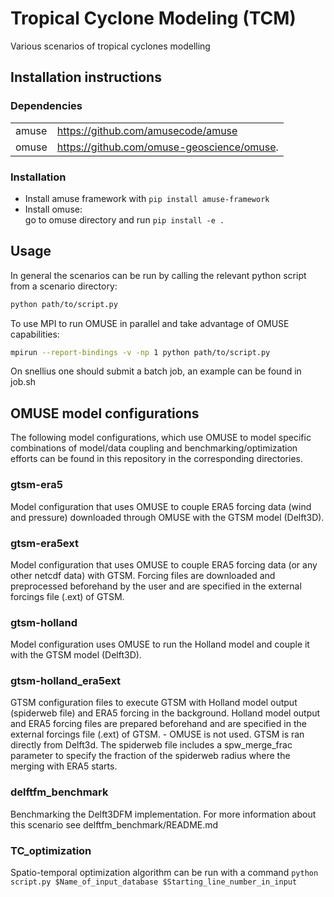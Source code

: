 # Tropical Cyclone Modeling (TCM)

Various scenarios of tropical cyclones modelling

## Installation instructions

### Dependencies

|                |                                                                                            |
| -------------- | ------------------------------------------------------------------------------------------ |
| amuse          | https://github.com/amusecode/amuse                                                         |
| omuse          | https://github.com/omuse-geoscience/omuse.                                                 |

### Installation

* Install amuse framework with `pip install amuse-framework`
* Install omuse:\
  go to omuse directory and run `pip install -e .`

## Usage

In general the scenarios can be run by calling the relevant python script from a scenario directory:

```bash
python path/to/script.py
```

To use MPI to run OMUSE in parallel and take advantage of OMUSE capabilities:

```bash
mpirun --report-bindings -v -np 1 python path/to/script.py
```

On snellius one should submit a batch job, an example can be found in job.sh

## OMUSE model configurations

The following model configurations, which use OMUSE to model specific combinations of model/data coupling and benchmarking/optimization efforts can be found in this repository in the corresponding directories.

### gtsm-era5

Model configuration that uses OMUSE to couple ERA5 forcing data (wind and pressure) downloaded through OMUSE with the GTSM model (Delft3D).

### gtsm-era5ext

Model configuration that uses OMUSE to couple ERA5 forcing data (or any other netcdf data) with GTSM. Forcing files are downloaded and preprocessed beforehand by the user and are specified in the external forcings file (.ext) of GTSM.

### gtsm-holland

Model configuration uses OMUSE to run the Holland model and couple it with the GTSM model (Delft3D).

### gtsm-holland_era5ext

GTSM configuration files to execute GTSM with Holland model output (spiderweb file) and ERA5 forcing in the background. Holland model output and ERA5 forcing files are prepared beforehand and are specified in the external forcings file (.ext) of GTSM. - OMUSE is not used. GTSM is ran directly from Delft3d. The spiderweb file includes a spw_merge_frac parameter to specify the fraction of the spiderweb radius where the merging with ERA5 starts.

### delftfm_benchmark

Benchmarking the Delft3DFM implementation. For more information about this scenario see delftfm_benchmark/README.md

### TC_optimization

Spatio-temporal optimization algorithm can be run with a command `python script.py $Name_of_input_database $Starting_line_number_in_input`

